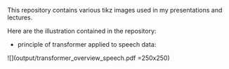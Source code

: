 This repository contains various tikz images used in my presentations and lectures.

Here are the illustration contained in the repository:

- principle of transformer applied to speech data:

![](output/transformer_overview_speech.pdf =250x250)